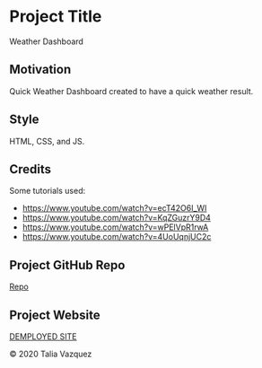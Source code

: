 # Project Title

Weather Dashboard

## Motivation

Quick Weather Dashboard created to have a quick weather result.

## Style

HTML, CSS, and JS.

## Credits
Some tutorials used:
* https://www.youtube.com/watch?v=ecT42O6I_WI
* https://www.youtube.com/watch?v=KqZGuzrY9D4
* https://www.youtube.com/watch?v=wPElVpR1rwA
* https://www.youtube.com/watch?v=4UoUqnjUC2c

## Project GitHub Repo

<a href="https://github.com/taliavazquez/HW-Server-Side-APIs/"><bold>Repo</bold></a>

## Project Website

<a href="https://taliavazquez.github/HW-Server-Side-APIs/"><bold>DEMPLOYED SITE</bold></a>

© 2020 Talia Vazquez
